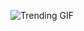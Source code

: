 ![Trending GIF](https://media1.giphy.com/media/v1.Y2lkPThiYjIxNzcyaTZmMDRyMmk3bnRrODZ4Mm5zMmRrejA1MzBjMm01aDZseDFlMWU4cCZlcD12MV9naWZzX3NlYXJjaCZjdD1n/xUPGcEliCc7bETyfO8/giphy.gif)
